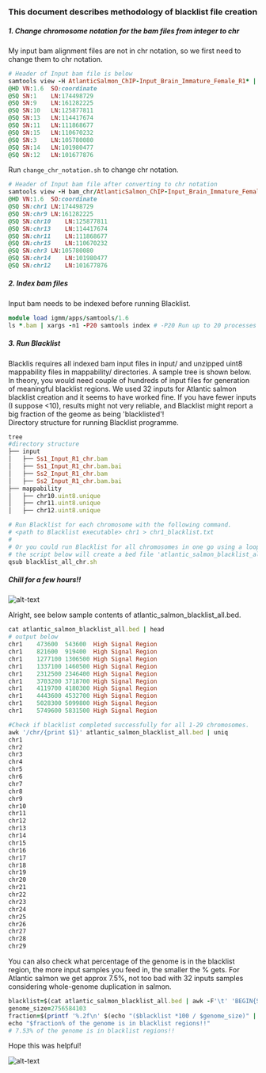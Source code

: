 ### This document describes methodology of blacklist file creation

##### 1. Change chromosome notation for the bam files from integer to chr 
My input bam alignment files are not in chr notation, so we first need to change them to chr notation.
```ruby
# Header of Input bam file is below
samtools view -H AtlanticSalmon_ChIP-Input_Brain_Immature_Female_R1* | head
@HD	VN:1.6	SO:coordinate
@SQ	SN:1	LN:174498729
@SQ	SN:9	LN:161282225
@SQ	SN:10	LN:125877811
@SQ	SN:13	LN:114417674
@SQ	SN:11	LN:111868677
@SQ	SN:15	LN:110670232
@SQ	SN:3	LN:105780080
@SQ	SN:14	LN:101980477
@SQ	SN:12	LN:101677876
```
Run `change_chr_notation.sh` to change chr notation.  

```ruby
# Header of Input bam file after converting to chr notation
samtools view -H bam_chr/AtlanticSalmon_ChIP-Input_Brain_Immature_Female_R1* | head
@HD	VN:1.6	SO:coordinate
@SQ	SN:chr1	LN:174498729
@SQ	SN:chr9	LN:161282225
@SQ	SN:chr10	LN:125877811
@SQ	SN:chr13	LN:114417674
@SQ	SN:chr11	LN:111868677
@SQ	SN:chr15	LN:110670232
@SQ	SN:chr3	LN:105780080
@SQ	SN:chr14	LN:101980477
@SQ	SN:chr12	LN:101677876
```

##### 2. Index bam files 
Input bam needs to be indexed before running Blacklist.
```ruby
module load igmm/apps/samtools/1.6
ls *.bam | xargs -n1 -P20 samtools index # -P20 Run up to 20 processes at a time
```

##### 3. Run Blacklist 
Blacklis requires all indexed bam input files in input/ and unzipped uint8 mappability files in mappability/ directories. A sample tree is shown below.
In theory, you would need couple of hundreds of input files for generation of meaningful blacklist regions. We used 32 inputs for Atlantic salmon blacklist creation and it seems to have worked fine. If you have fewer inputs (I suppose <10), results might not very reliable, and Blacklist might report a big fraction of the geome as being 'blacklisted'! 
\
Directory structure for running Blacklist programme.

```ruby
tree
#directory structure
├── input
│   ├── Ss1_Input_R1_chr.bam
│   ├── Ss1_Input_R1_chr.bam.bai
│   ├── Ss2_Input_R1_chr.bam
│   ├── Ss2_Input_R1_chr.bam.bai
├── mappability
│   ├── chr10.uint8.unique
│   ├── chr11.uint8.unique
│   ├── chr12.uint8.unique
```

```ruby
# Run Blacklist for each chromosome with the following command.
# <path to Blacklist executable> chr1 > chr1_blacklist.txt
#
# Or you could run Blacklist for all chromosomes in one go using a loop, see below.
# the script below will create a bed file 'atlantic_salmon_blacklist_all.bed' & append all blacklist regions for each chromosome onto it.
qsub blacklist_all_chr.sh
```
##### Chill for a few hours!!

![alt-text](https://github.com/Pooran-Dewari/umap-and-blacklist-ChIP-seq/blob/main/Y9q.gif)

Alright, see below sample contents of atlantic_salmon_blacklist_all.bed.
```ruby
cat atlantic_salmon_blacklist_all.bed | head
# output below
chr1	473600	543600	High Signal Region
chr1	821600	919400	High Signal Region
chr1	1277100	1306500	High Signal Region
chr1	1337100	1460500	High Signal Region
chr1	2312500	2346400	High Signal Region
chr1	3703200	3718700	High Signal Region
chr1	4119700	4180300	High Signal Region
chr1	4443600	4532700	High Signal Region
chr1	5028300	5099800	High Signal Region
chr1	5749600	5831500	High Signal Region

```
```ruby
#Check if blacklist completed successfully for all 1-29 chromosomes.
awk '/chr/{print $1}' atlantic_salmon_blacklist_all.bed | uniq
chr1
chr2
chr3
chr4
chr5
chr6
chr7
chr8
chr9
chr10
chr11
chr12
chr13
chr14
chr15
chr16
chr17
chr18
chr19
chr20
chr21
chr22
chr23
chr24
chr25
chr26
chr27
chr28
chr29
```

You can also check what percentage of the genome is in the blacklist region, the more input samples you feed in, the smaller the % gets.
For Atlantic salmon we get approx 7.5%, not too bad with 32 inputs samples considering whole-genome duplication in salmon.
```ruby
blacklist=$(cat atlantic_salmon_blacklist_all.bed | awk -F'\t' 'BEGIN{SUM=0}{ SUM+=$3-$2 }END{print SUM}')
genome_size=2756584103
fraction=$(printf '%.2f\n' $(echo "($blacklist *100 / $genome_size)" | bc -l))
echo "$fraction% of the genome is in blacklist regions!!"
# 7.53% of the genome is in blacklist regions!!
```
Hope this was helpful!

![alt-text](https://github.com/Pooran-Dewari/umap-and-blacklist-ChIP-seq/blob/main/IAj.gif)
